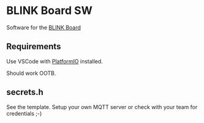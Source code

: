 # BLINK Board SW

Software for the [BLINK Board](https://github.com/xavor92/blink_board_hw)

## Requirements

Use VSCode with [PlatformIO](https://platformio.org/) installed.

Should work OOTB.

## secrets.h

See the template. Setup your own MQTT server or check with your team for credentials ;-)
